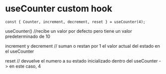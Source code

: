 # useCounter custom hook

```
const { Counter, increment, decrement, reset } = useCounter(4);
```

useCounter() //recibe un valor por defecto pero tiene un valor predeterminado de 10

increment y decrement // suman o restan por 1 el valor actual del estado en el useCounter

reset // devuelve el numero a su estado inicializado dentro del useCounter -> en este caso, 4